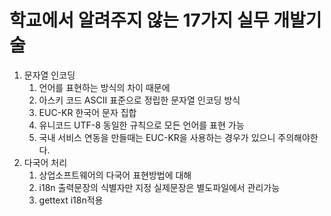 # 학교에서 알려주지 않는 17가지 실무 개발기술

1. 문자열 인코딩 
   1. 언어를 표현하는 방식의 차이 때문에 
   2. 아스키 코드 ASCII 표준으로 정립한 문자열 인코딩 방식
   3. EUC-KR 한국어 문자 집합 
   4. 유니코드 UTF-8 동일한 규칙으로 모든 언어를 표현 가능
   5. 국내 서비스 연동을 만들때는 EUC-KR을 사용하는 경우가 있으니 주의해야한다. 
2. 다국어 처리
   1. 상업소프트웨어의 다국어 표현방법에 대해
   2. i18n 출력문장의 식별자만 지정 실제문장은 별도파일에서 관리가능
   3. gettext i18n적용